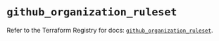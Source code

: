 # `github_organization_ruleset`

Refer to the Terraform Registry for docs: [`github_organization_ruleset`](https://registry.terraform.io/providers/integrations/github/6.6.0/docs/resources/organization_ruleset).
